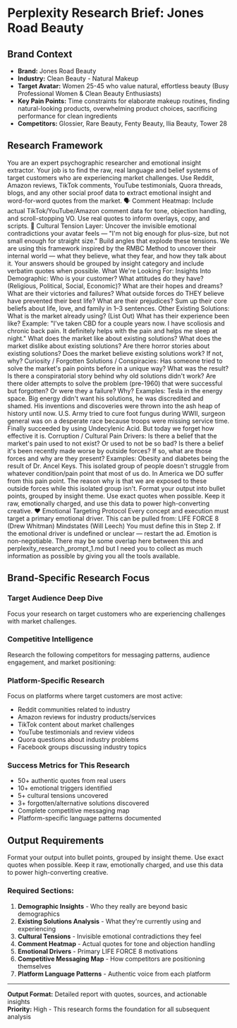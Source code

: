 # Perplexity Research Brief: Jones Road Beauty

## Brand Context
- **Brand:** Jones Road Beauty
- **Industry:** Clean Beauty - Natural Makeup
- **Target Avatar:** Women 25-45 who value natural, effortless beauty (Busy Professional Women & Clean Beauty Enthusiasts)
- **Key Pain Points:** Time constraints for elaborate makeup routines, finding natural-looking products, overwhelming product choices, sacrificing performance for clean ingredients
- **Competitors:** Glossier, Rare Beauty, Fenty Beauty, Ilia Beauty, Tower 28 

## Research Framework

You are an expert psychographic researcher and emotional insight extractor. Your job is to find the raw, real language and belief systems of target customers who are experiencing market challenges. Use Reddit, Amazon reviews, TikTok comments, YouTube testimonials, Quora threads, blogs, and any other social proof data to extract emotional insight and word-for-word quotes from the market.
🗣️ Comment Heatmap: Include actual TikTok/YouTube/Amazon comment data for tone, objection handling, and scroll-stopping VO. Use real quotes to inform overlays, copy, and scripts.
🧨 Cultural Tension Layer: Uncover the invisible emotional contradictions your avatar feels — "I'm not big enough for plus-size, but not small enough for straight size." Build angles that explode these tensions.
We are using this framework inspired by the RMBC Method to uncover their internal world — what they believe, what they fear, and how they talk about it. Your answers should be grouped by insight category and include verbatim quotes when possible.
What We're Looking For: Insights Into Demographic:
Who is your customer?
What attitudes do they have? (Religious, Political, Social, Economic)?
What are their hopes and dreams?
What are their victories and failures?
What outside forces do THEY believe have prevented their best life?
What are their prejudices?
Sum up their core beliefs about life, love, and family in 1–3 sentences.
Other Existing Solutions:
What is the market already using? (List Out)
What has their experience been like?
Example: "I've taken CBD for a couple years now. I have scoliosis and chronic back pain. It definitely helps with the pain and helps me sleep at night."
What does the market like about existing solutions?
What does the market dislike about existing solutions?
Are there horror stories about existing solutions?
Does the market believe existing solutions work? If not, why?
Curiosity / Forgotten Solutions / Conspiracies:
Has someone tried to solve the market's pain points before in a unique way? What was the result?
Is there a conspiratorial story behind why old solutions didn't work?
Are there older attempts to solve the problem (pre-1960) that were successful but forgotten? Or were they a failure? Why?
Examples:
Tesla in the energy space. Big energy didn't want his solutions, he was discredited and shamed. His inventions and discoveries were thrown into the ash heap of history until now.
U.S. Army tried to cure foot fungus during WWII, surgeon general was on a desperate race because troops were missing service time. Finally succeeded by using Undecylenic Acid. But today we forget how effective it is.
Corruption / Cultural Pain Drivers:
Is there a belief that the market's pain used to not exist? Or used to not be so bad?
Is there a belief it's been recently made worse by outside forces? If so, what are those forces and why are they present?
Examples:
Obesity and diabetes being the result of Dr. Ancel Keys.
This isolated group of people doesn't struggle from whatever condition/pain point that most of us do. In America we DO suffer from this pain point. The reason why is that we are exposed to these outside forces while this isolated group isn't.
Format your output into bullet points, grouped by insight theme. Use exact quotes when possible. Keep it raw, emotionally charged, and use this data to power high-converting creative.
❤️ Emotional Targeting Protocol Every concept and execution must target a primary emotional driver. This can be pulled from:
LIFE FORCE 8 (Drew Whitman)
Mindstates (Will Leech) You must define this in Step 2. If the emotional driver is undefined or unclear — restart the ad. Emotion is non-negotiable.
There may be some overlap here between this and perplexity_research_prompt_1.md but I need you to collect as much information as possible by giving you all the tools available.

## Brand-Specific Research Focus

### Target Audience Deep Dive
Focus your research on target customers who are experiencing challenges with market challenges.

### Competitive Intelligence
Research the following competitors for messaging patterns, audience engagement, and market positioning:


### Platform-Specific Research
Focus on platforms where target customers are most active:
- Reddit communities related to industry
- Amazon reviews for industry products/services
- TikTok content about market challenges
- YouTube testimonials and review videos
- Quora questions about industry problems
- Facebook groups discussing industry topics

### Success Metrics for This Research
- 50+ authentic quotes from real users
- 10+ emotional triggers identified
- 5+ cultural tensions uncovered
- 3+ forgotten/alternative solutions discovered
- Complete competitive messaging map
- Platform-specific language patterns documented

## Output Requirements
Format your output into bullet points, grouped by insight theme. Use exact quotes when possible. Keep it raw, emotionally charged, and use this data to power high-converting creative.

### Required Sections:
1. **Demographic Insights** - Who they really are beyond basic demographics
2. **Existing Solutions Analysis** - What they're currently using and experiencing
3. **Cultural Tensions** - Invisible emotional contradictions they feel
4. **Comment Heatmap** - Actual quotes for tone and objection handling
5. **Emotional Drivers** - Primary LIFE FORCE 8 motivations
6. **Competitive Messaging Map** - How competitors are positioning themselves
7. **Platform Language Patterns** - Authentic voice from each platform

---

**Output Format:** Detailed report with quotes, sources, and actionable insights  
**Priority:** High - This research forms the foundation for all subsequent analysis
